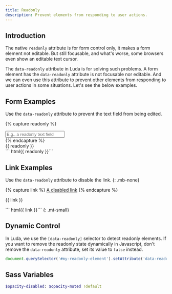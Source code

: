 ```yaml
---
title: Readonly
description: Prevent elements from responding to user actions.
---
```


## Introduction

The native `readonly` attribute is for form control only,
it makes a form element not editable.
But still focusable, and what's worse,
some browsers even show an editable text cursor.

The `data-readonly` attribute in Luda is for solving such problems.
A form element has the `data-readonly` attribute is not focusable nor editable.
And we can even use this attribute to prevent other elements from responding
to user actions in some situations.
Let's see the below examples.

## Form Examples

Use the `data-readonly` attribute to prevent the text field from being edited.

{% capture readonly %}
<div class="fm fm-text" data-readonly>
  <input data-readonly placeholder="E.g., a readonly text field">
</div>
{% endcapture %}
<div class="example">
  {{ readonly }}
</div>
``` html{{ readonly }}```

## Link Examples

Use the `data-readonly` attribute to disable the link.
{: .mb-none}

{% capture link %}
<a href="#" data-readonly>A disabled link</a>
{% endcapture %}
<p class="example my-none">
  {{ link }}
</p>
``` html{{ link }}```
{: .mt-small}

## Dynamic Control

In Luda, we use the `[data-readonly]` selector to detect readonly elements.
If you want to remove the readonly state dynamically in Javascript,
don't remove the `data-readonly` attribute, set its value to `false` instead.

``` javascript
document.querySelector('#my-readonly-element').setAttribute('data-readonly', false)
```

## Sass Variables

``` sass
$opacity-disabled: $opacity-muted !default
```